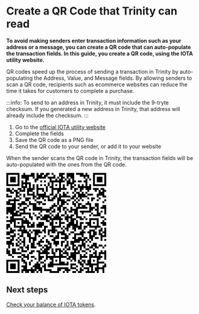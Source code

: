 # Create a QR Code that Trinity can read

**To avoid making senders enter transaction information such as your address or a message, you can create a QR code that can auto-populate the transaction fields. In this guide, you create a QR code, using the IOTA utility website.**

QR codes speed up the process of sending a transaction in Trinity by auto-populating the Address, Value, and Message fields. By allowing senders to scan a QR code, recipients such as ecommerce websites can reduce the time it takes for customers to complete a purchase.

:::info:
To send to an address in Trinity, it must include the 9-tryte checksum. If you generated a new address in Trinity, that address will already include the checksum.
:::

1. Go to the [official IOTA utility website](https://utils.iota.org/qr-create)
2. Complete the fields
3. Save the QR code as a PNG file
4. Send the QR code to your sender, or add it to your website

When the sender scans the QR code in Trinity, the transaction fields will be auto-populated with the ones from the QR code.

![Example QR code](../images/qr-code.png)

## Next steps

[Check your balance of IOTA tokens](../how-to-guides/read-your-balance.md).
